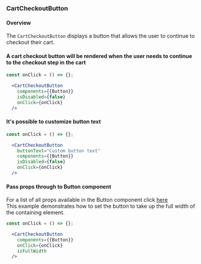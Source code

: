 ### CartCheckoutButton

#### Overview
The `CartCheckoutButton` displays a button that allows the user to continue to checkout their cart.

#### A cart checkout button will be rendered when the user needs to continue to the checkout step in the cart
```jsx
const onClick = () => {};

  <CartCheckoutButton
    components={{Button}}
    isDisabled={false}
    onClick={onClick}
  />
```

#### It's possible to customize button text
```jsx
const onClick = () => {};

  <CartCheckoutButton
    buttonText="Custom button text"
    components={{Button}}
    isDisabled={false}
    onClick={onClick}
  />
```

#### Pass props through to Button component
For a list of all props available in the Button component click <a href="/#!/Button">here</a><br />
This example demonstrates how to set the button to take up the full width of the containing element.
```jsx
const onClick = () => {};

  <CartCheckoutButton
    components={{Button}}
    onClick={onClick}
    isFullWidth
  />
```
